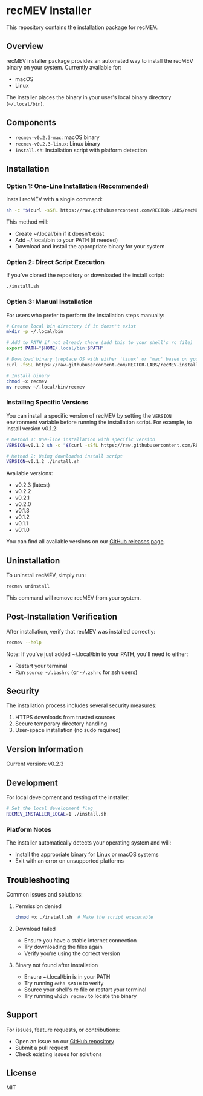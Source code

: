 # recMEV Installer

This repository contains the installation package for recMEV.

## Overview

recMEV installer package provides an automated way to install the recMEV binary on your system. Currently available for:

- macOS
- Linux

The installer places the binary in your user's local binary directory (`~/.local/bin`).

## Components

- `recmev-v0.2.3-mac`: macOS binary
- `recmev-v0.2.3-linux`: Linux binary
- `install.sh`: Installation script with platform detection

## Installation

### Option 1: One-Line Installation (Recommended)

Install recMEV with a single command:

```bash
sh -c "$(curl -sSfL https://raw.githubusercontent.com/RECTOR-LABS/recMEV-installer/v0.2.3/install.sh)"
```

This method will:

- Create ~/.local/bin if it doesn't exist
- Add ~/.local/bin to your PATH (if needed)
- Download and install the appropriate binary for your system

### Option 2: Direct Script Execution

If you've cloned the repository or downloaded the install script:

```bash
./install.sh
```

### Option 3: Manual Installation

For users who prefer to perform the installation steps manually:

```bash
# Create local bin directory if it doesn't exist
mkdir -p ~/.local/bin

# Add to PATH if not already there (add this to your shell's rc file)
export PATH="$HOME/.local/bin:$PATH"

# Download binary (replace OS with either 'linux' or 'mac' based on your system)
curl -fsSL https://raw.githubusercontent.com/RECTOR-LABS/recMEV-installer/v0.2.3/recmev-v0.2.3-OS -o recmev

# Install binary
chmod +x recmev
mv recmev ~/.local/bin/recmev
```

### Installing Specific Versions

You can install a specific version of recMEV by setting the `VERSION` environment variable before running the installation script. For example, to install version v0.1.2:

```bash
# Method 1: One-line installation with specific version
VERSION=v0.1.2 sh -c "$(curl -sSfL https://raw.githubusercontent.com/RECTOR-LABS/recMEV-installer/v0.1.2/install.sh)"

# Method 2: Using downloaded install script
VERSION=v0.1.2 ./install.sh
```

Available versions:

- v0.2.3 (latest)
- v0.2.2
- v0.2.1
- v0.2.0
- v0.1.3
- v0.1.2
- v0.1.1
- v0.1.0

You can find all available versions on our [GitHub releases page](https://github.com/RECTOR-LABS/recMEV-installer/releases).

## Uninstallation

To uninstall recMEV, simply run:

```bash
recmev uninstall
```

This command will remove recMEV from your system.

## Post-Installation Verification

After installation, verify that recMEV was installed correctly:

```bash
recmev --help
```

Note: If you've just added ~/.local/bin to your PATH, you'll need to either:

- Restart your terminal
- Run `source ~/.bashrc` (or `~/.zshrc` for zsh users)

## Security

The installation process includes several security measures:

1. HTTPS downloads from trusted sources
2. Secure temporary directory handling
3. User-space installation (no sudo required)

## Version Information

Current version: v0.2.3

## Development

For local development and testing of the installer:

```bash
# Set the local development flag
RECMEV_INSTALLER_LOCAL=1 ./install.sh
```

### Platform Notes

The installer automatically detects your operating system and will:

- Install the appropriate binary for Linux or macOS systems
- Exit with an error on unsupported platforms

## Troubleshooting

Common issues and solutions:

1. Permission denied

   ```bash
   chmod +x ./install.sh  # Make the script executable
   ```

2. Download failed

   - Ensure you have a stable internet connection
   - Try downloading the files again
   - Verify you're using the correct version

3. Binary not found after installation
   - Ensure ~/.local/bin is in your PATH
   - Try running `echo $PATH` to verify
   - Source your shell's rc file or restart your terminal
   - Try running `which recmev` to locate the binary

## Support

For issues, feature requests, or contributions:

- Open an issue on our [GitHub repository](https://github.com/RECTOR-LABS/recMEV-installer)
- Submit a pull request
- Check existing issues for solutions

## License

MIT
